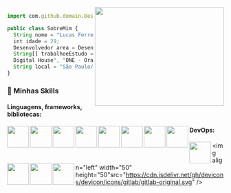 

<img align="right" width="300" height="230" src="https://media.giphy.com/media/qgQUggAC3Pfv687qPC/giphy.gif" />

```js
import com.github.domain.Desenvolvedor;

public class SobreMim {
  String nome = "Lucas Ferreira Nogueira";
  int idade = 29;
  Desenvolvedor area = Desenvolvedor.FullStack;
  String[] trabalhoeEstudo = {"CTD - Certified Tech Developer - 
  Digital House", "ONE - Oracle Next Education - Oracle e Alura"};
  String local = "São Paulo/SP";
}
```

### :rocket: Minhas Skills

#### Linguagens, frameworks, bibliotecas:
<img  align="left" width="50" height="50"  src="https://cdn.jsdelivr.net/gh/devicons/devicon/icons/java/java-original-wordmark.svg" />
<img  align="left" width="50" height="50" src="https://cdn.jsdelivr.net/gh/devicons/devicon/icons/spring/spring-original.svg" />
<img align="left" width="50" height="50" src="https://cdn.jsdelivr.net/gh/devicons/devicon/icons/angularjs/angularjs-plain.svg" />
<img align="left" width="50" height="50" src="https://cdn.jsdelivr.net/gh/devicons/devicon/icons/react/react-original-wordmark.svg"/>
<img align="left" width="50" height="50" src="https://cdn.jsdelivr.net/gh/devicons/devicon/icons/typescript/typescript-plain.svg" />
<img align="left" width="50" height="50" src="https://cdn.jsdelivr.net/gh/devicons/devicon/icons/javascript/javascript-original.svg" />
<img align="left" width="50" height="50" src="https://cdn.jsdelivr.net/gh/devicons/devicon/icons/css3/css3-plain-wordmark.svg" />
<img align="left" width="50" height="50" src="https://cdn.jsdelivr.net/gh/devicons/devicon/icons/html5/html5-plain-wordmark.svg" />




#### DevOps:

<img align="left" width="50" height="50" src="https://cdn.jsdelivr.net/gh/devicons/devicon/icons/linux/linux-original.svg" />

<img align="left" width="50" height="50" src="https://cdn.jsdelivr.net/gh/devicons/devicon/icons/git/git-original.svg" />
<img align="left" width="50" height="50" src="https://cdn.jsdelivr.net/gh/devicons/devicon/icons/docker/docker-original.svg"/>
<img align="left" width="50" height="50" src="https://cdn.jsdelivr.net/gh/devicons/devicon/icons/github/github-original.svg" />
 
<img align="left" width="50" height="50"src="https://cdn.jsdelivr.net/gh/devicons/devicon/icons/gitlab/gitlab-original.svg" />
 
